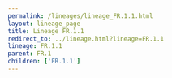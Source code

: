 ```yaml
---
permalink: /lineages/lineage_FR.1.1.html
layout: lineage_page
title: Lineage FR.1.1
redirect_to: ../lineage.html?lineage=FR.1.1
lineage: FR.1.1
parent: FR.1
children: ['FR.1.1']
---
```

